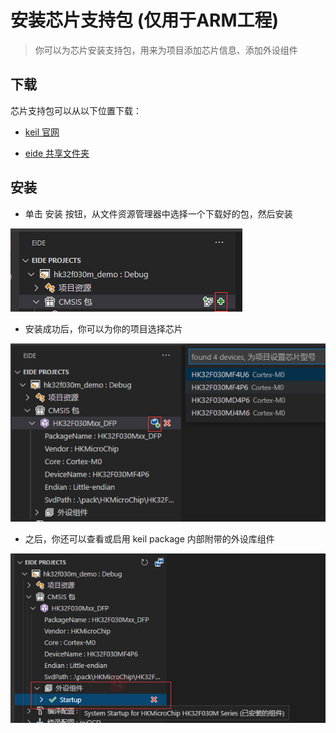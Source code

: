 # 安装芯片支持包 (仅用于ARM工程)

> 你可以为芯片安装支持包，用来为项目添加芯片信息、添加外设组件

## 下载

芯片支持包可以从以下位置下载：

 - [keil 官网](https://www.keil.com/dd2/pack)

 - [eide 共享文件夹](https://cloud.em-ide.com/s/R4SY?path=%2FKEIL%20%E5%8C%85)

## 安装

- 单击 安装 按钮，从文件资源管理器中选择一个下载好的包，然后安装

 ![pack view](../img/cmsis_pack.png)

- 安装成功后，你可以为你的项目选择芯片

 ![set device](../img/pack_set_dev.png)

- 之后，你还可以查看或启用 keil package 内部附带的外设库组件

 ![enable componets](../img/pack_active_comp.png)
